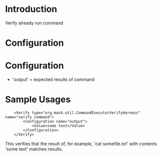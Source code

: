 # Introduction #
Verify already run command

# Configuration #

# Configuration #
  * 'output' = expected results of command

# Sample Usages #
```
    <Verify type="org.mash.util.CommandExecutorVerifyHarness" name="verify command">        
        <Configuration name="output">
            <Value>some text</Value>
        </Configuration>
    </Verify>
```

This verifies that the result of, for example, 'cat somefile.txt' with contents 'some text' matches results.